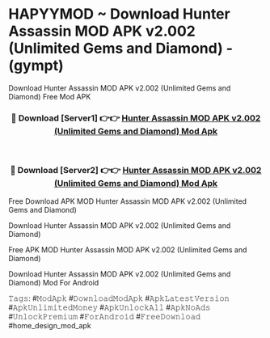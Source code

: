 # HAPYYMOD ~ Download Hunter Assassin MOD APK v2.002 (Unlimited Gems and Diamond) - (gympt)
Download Hunter Assassin MOD APK v2.002 (Unlimited Gems and Diamond) Free Mod APK

<div align="center">
<h3>🔴 Download [Server1] 👉👉 <a href="https://apk-comot.site?title=Hunter_Assassin_MOD_APK_v2.002_(Unlimited_Gems_and_Diamond)">Hunter Assassin MOD APK v2.002 (Unlimited Gems and Diamond) Mod Apk</a></h3><br>

<h3>🔴 Download [Server2] 👉👉 <a href="https://apk-comot.site?title=Hunter_Assassin_MOD_APK_v2.002_(Unlimited_Gems_and_Diamond)">Hunter Assassin MOD APK v2.002 (Unlimited Gems and Diamond) Mod Apk</a></h3>
</div>


Free Download APK MOD Hunter Assassin MOD APK v2.002 (Unlimited Gems and Diamond)

Download Hunter Assassin MOD APK v2.002 (Unlimited Gems and Diamond) 

Free APK MOD Hunter Assassin MOD APK v2.002 (Unlimited Gems and Diamond) 

Download Hunter Assassin MOD APK v2.002 (Unlimited Gems and Diamond) Mod For Android

𝚃𝚊𝚐𝚜: #𝙼𝚘𝚍𝙰𝚙𝚔 #𝙳𝚘𝚠𝚗𝚕𝚘𝚊𝚍𝙼𝚘𝚍𝙰𝚙𝚔 #𝙰𝚙𝚔𝙻𝚊𝚝𝚎𝚜𝚝𝚅𝚎𝚛𝚜𝚒𝚘𝚗 #𝙰𝚙𝚔𝚄𝚗𝚕𝚒𝚖𝚒𝚝𝚎𝚍𝙼𝚘𝚗𝚎𝚢 #𝙰𝚙𝚔𝚄𝚗𝚕𝚘𝚌𝚔𝙰𝚕𝚕 #𝙰𝚙𝚔𝙽𝚘𝙰𝚍𝚜 #𝚄𝚗𝚕𝚘𝚌𝚔𝙿𝚛𝚎𝚖𝚒𝚞𝚖 #𝙵𝚘𝚛𝙰𝚗𝚍𝚛𝚘𝚒𝚍 #𝙵𝚛𝚎𝚎𝙳𝚘𝚠𝚗𝚕𝚘𝚊𝚍 #home_design_mod_apk